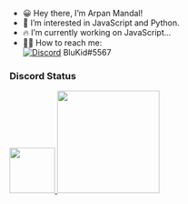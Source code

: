  - 😀 Hey there, I’m Arpan Mandal! 
 - 👀 I’m interested in JavaScript and Python. </br>
 - 🔥 I’m currently working on JavaScript... 
 - 👨🏼 How to reach me:
<br>[![Discord](https://img.shields.io/discord/731756511138807879?label=discord&logo=discord&logoColor=white&style=for-the-badge)](https://discord.gg/mwaPKHypGF) BluKid#5567</br> 
### Discord Status
<a href="https://discord.com/users/889455918650097665">
<img height="80px" src="https://discord.c99.nl/widget/theme-4/889455918650097665.png" />
</a>
<img height="180em" src="https://github-readme-stats.vercel.app/api?username=Fudge-Fish&show_icons=true&hide_border=true&&count_private=true&include_all_commits=true" />
